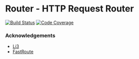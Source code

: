 # Router - HTTP Request Router

[![Build Status](https://travis-ci.org/crysalead/router.svg?branch=master)](https://travis-ci.org/crysalead/router)
[![Code Coverage](https://scrutinizer-ci.com/g/crysalead/router/badges/coverage.png?b=master)](https://scrutinizer-ci.com/g/crysalead/router/)

### Acknowledgements

- [Li3](https://github.com/UnionOfRAD/lithium)
- [FastRoute](https://github.com/nikic/FastRoute)
